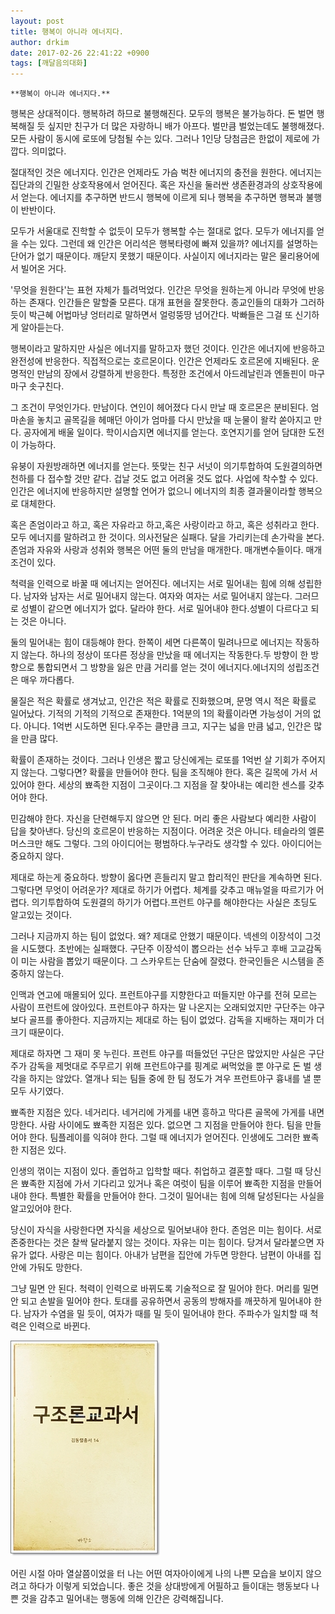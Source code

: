 ```yaml
---
layout: post
title: 행복이 아니라 에너지다.
author: drkim
date: 2017-02-26 22:41:22 +0900
tags: [깨달음의대화]
---
```

 


    **행복이 아니라 에너지다.**

  


행복은 상대적이다. 행복하려 하므로 불행해진다. 모두의 행복은 불가능하다. 돈 벌면 행복해질 듯 싶지만 친구가 더 많은 자랑하니 배가 아프다. 벌만큼 벌었는데도 불행해졌다. 모든 사람이 동시에 로또에 당첨될 수는 있다. 그러나 1인당 당첨금은 한없이 제로에 가깝다. 의미없다. 

  


절대적인 것은 에너지다. 인간은 언제라도 가슴 벅찬 에너지의 충전을 원한다. 에너지는 집단과의 긴밀한 상호작용에서 얻어진다. 혹은 자신을 둘러싼 생존환경과의 상호작용에서 얻는다. 에너지를 추구하면 반드시 행복에 이르게 되나 행복을 추구하면 행복과 불행이 반반이다. 

  


모두가 서울대로 진학할 수 없듯이 모두가 행복할 수는 절대로 없다. 모두가 에너지를 얻을 수는 있다. 그런데 왜 인간은 어리석은 행복타령에 빠져 있을까? 에너지를 설명하는 단어가 없기 때문이다. 깨닫지 못했기 때문이다. 사실이지 에너지라는 말은 물리용어에서 빌어온 거다. 

  


'무엇을 원한다'는 표현 자체가 틀려먹었다. 인간은 무엇을 원하는게 아니라 무엇에 반응하는 존재다. 인간들은 말할줄 모른다. 대개 표현을 잘못한다. 종교인들의 대화가 그러하듯이 박근혜 어법마냥 엉터리로 말하면서 얼렁뚱땅 넘어간다. 박빠들은 그걸 또 신기하게 알아듣는다. 

  


행복이라고 말하지만 사실은 에너지를 말하고자 했던 것이다. 인간은 에너지에 반응하고 완전성에 반응한다. 직접적으로는 호르몬이다. 인간은 언제라도 호르몬에 지배된다. 운명적인 만남의 장에서 강렬하게 반응한다. 특정한 조건에서 아드레날린과 엔돌핀이 마구마구 솟구친다. 

  


그 조건이 무엇인가다. 만남이다. 연인이 헤어졌다 다시 만날 때 호르몬은 분비된다. 엄마손을 놓치고 골목길을 헤매던 아이가 엄마를 다시 만났을 때 눈물이 왈칵 쏟아지고 만다. 공자에게 배울 일이다. 학이시습지면 에너지를 얻는다. 호연지기를 얻어 담대한 도전이 가능하다. 

  


유붕이 자원방래하면 에너지를 얻는다. 뜻맞는 친구 서넛이 의기투합하여 도원결의하면 천하를 다 접수할 것만 같다. 겁날 것도 없고 어려울 것도 없다. 사업에 착수할 수 있다. 인간은 에너지에 반응하지만 설명할 언어가 없으니 에너지의 최종 결과물이라할 행복으로 대체한다. 

  


혹은 존엄이라고 하고, 혹은 자유라고 하고,혹은 사랑이라고 하고, 혹은 성취라고 한다. 모두 에너지를 말하려고 한 것이다. 의사전달은 실패다. 달을 가리키는데 손가락을 본다. 존엄과 자유와 사랑과 성취와 행복은 어떤 둘의 만남을 매개한다. 매개변수들이다. 매개조건이 있다.

  


척력을 인력으로 바꿀 때 에너지는 얻어진다. 에너지는 서로 밀어내는 힘에 의해 성립한다. 남자와 남자는 서로 밀어내지 않는다. 여자와 여자는 서로 밀어내지 않는다. 그러므로 성별이 같으면 에너지가 없다. 달라야 한다. 서로 밀어내야 한다.성별이 다르다고 되는 것은 아니다.

  


둘의 밀어내는 힘이 대등해야 한다. 한쪽이 세면 다른쪽이 밀려나므로 에너지는 작동하지 않는다. 하나의 정상이 또다른 정상을 만났을 때 에너지는 작동한다.두 방향이 한 방향으로 통합되면서 그 방향을 잃은 만큼 거리를 얻는 것이 에너지다.에너지의 성립조건은 매우 까다롭다.

  


물질은 적은 확률로 생겨났고, 인간은 적은 확률로 진화했으며, 문명 역시 적은 확률로 일어났다. 기적의 기적의 기적으로 존재한다. 1억분의 1의 확률이라면 가능성이 거의 없다. 아니다. 1억번 시도하면 된다.우주는 클만큼 크고, 지구는 넓을 만큼 넓고, 인간은 많을 만큼 많다.

  


확률이 존재하는 것이다. 그러나 인생은 짧고 당신에게는 로또를 1억번 살 기회가 주어지지 않는다. 그렇다면? 확률을 만들어야 한다. 팀을 조직해야 한다. 혹은 길목에 가서 서 있어야 한다. 세상의 뾰족한 지점이 그곳이다.그 지점을 잘 찾아내는 예리한 센스를 갖추어야 한다.

  


민감해야 한다. 자신을 단련해두지 않으면 안 된다. 머리 좋은 사람보다 예리한 사람이 답을 찾아낸다. 당신의 호르몬이 반응하는 지점이다. 어려운 것은 아니다. 테슬라의 엘론 머스크만 해도 그렇다. 그의 아이디어는 평범하다.누구라도 생각할 수 있다. 아이디어는 중요하지 않다.

  


제대로 하는게 중요하다. 방향이 옳다면 흔들리지 말고 합리적인 판단을 계속하면 된다. 그렇다면 무엇이 어려운가? 제대로 하기가 어렵다. 체계를 갖추고 매뉴얼을 따르기가 어렵다. 의기투합하여 도원결의 하기가 어렵다.프런트 야구를 해야한다는 사실은 초딩도 알고있는 것이다.

  


그러나 지금까지 하는 팀이 없었다. 왜? 제대로 안했기 때문이다. 넥센의 이장석이 그것을 시도했다. 초반에는 실패했다. 구단주 이장석이 뽑으라는 선수 놔두고 후배 고교감독이 미는 사람을 뽑았기 때문이다. 그 스카우트는 단숨에 잘렸다. 한국인들은 시스템을 존중하지 않는다.

  


인맥과 연고에 매몰되어 있다. 프런트야구를 지향한다고 떠들지만 야구를 전혀 모르는 사람이 프런트에 앉아있다. 프런트야구 하자는 말 나온지는 오래되었지만 구단주는 야구보다 골프를 좋아한다. 지금까지는 제대로 하는 팀이 없었다. 감독을 지배하는 재미가 더 크기 때문이다.

  


제대로 하자면 그 재미 못 누린다. 프런트 야구를 떠들었던 구단은 많았지만 사실은 구단주가 감독을 제멋대로 주무르기 위해 프런트야구를 핑계로 써먹었을 뿐 야구로 돈 벌 생각을 하지는 않았다. 열개나 되는 팀들 중에 한 팀 정도가 겨우 프런트야구 흉내를 낼 뿐 모두 사기였다.

  


뾰족한 지점은 있다. 네거리다. 네거리에 가게를 내면 흥하고 막다른 골목에 가게를 내면 망한다. 사람 사이에도 뾰족한 지점은 있다. 없으면 그 지점을 만들어야 한다. 팀을 만들어야 한다. 팀플레이를 익혀야 한다. 그럴 때 에너지가 얻어진다. 인생에도 그러한 뾰족한 지점은 있다.

  


인생의 꺾이는 지점이 있다. 졸업하고 입학할 때다. 취업하고 결혼할 때다. 그럴 때 당신은 뾰족한 지점에 가서 기다리고 있거나 혹은 여럿이 팀을 이루어 뾰족한 지점을 만들어내야 한다. 특별한 확률을 만들어야 한다. 그것이 밀어내는 힘에 의해 달성된다는 사실을 알고있어야 한다. 

  


당신이 자식을 사랑한다면 자식을 세상으로 밀어보내야 한다. 존엄은 미는 힘이다. 서로 존중한다는 것은 찰싹 달라붙지 않는 것이다. 자유는 미는 힘이다. 당겨서 달라붙으면 자유가 없다. 사랑은 미는 힘이다. 아내가 남편을 집안에 가두면 망한다. 남편이 아내를 집안에 가둬도 망한다. 

  


그냥 밀면 안 된다. 척력이 인력으로 바뀌도록 기술적으로 잘 밀어야 한다. 머리를 밀면 안 되고 손발을 밀어야 한다. 토대를 공유하면서 공동의 방해자를 깨끗하게 밀어내야 한다. 남자가 수염을 밀 듯이, 여자가 때를 밀 듯이 밀어내야 한다. 주파수가 일치할 때 척력은 인력으로 바뀐다. 

  


  



 
   ![](/files/attach/images/198/537/813/20170108_234810.jpg) 

  


어린 시절 아마 열살쯤이었을 터 나는 어떤 여자아이에게 나의 나쁜 모습을 보이지 않으려고 하다가 이렇게 되었습니다. 좋은 것을 상대방에게 어필하고 들이대는 행동보다 나쁜 것을 감추고 밀어내는 행동에 의해 인간은 강력해집니다.